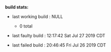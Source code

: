 **build stats:**
- last working build : NULL
	- 0 total

- last faulty build : 12:17:42 Sat Jul 27 2019 CDT
- last failed build : 20:46:45 Fri Jul 26 2019 CDT
